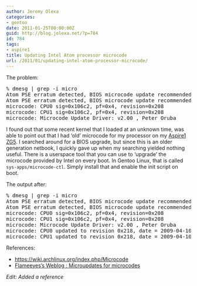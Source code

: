 ```yaml
---
author: Jeremy Olexa
categories:
- gentoo
date: 2011-01-25T00:00:00Z
guid: http://blog.jolexa.net/?p=784
id: 784
tags:
- aspire1
title: Updating Intel Atom processor microcode
url: /2011/01/updating-intel-atom-processor-microcode/
---
```


The problem:

<pre>% dmesg | grep -i micro
Atom PSE erratum detected, BIOS microcode update recommended
Atom PSE erratum detected, BIOS microcode update recommended
microcode: CPU0 sig=0x106c2, pf=0x4, revision=0x208
microcode: CPU1 sig=0x106c2, pf=0x4, revision=0x208
microcode: Microcode Update Driver: v2.00 , Peter Oruba</pre>

I found out that some recent kernel that I loaded at an unknown time, was able to point out that I had &#8216;old&#8217; microcode for my processor on my [Aspire1 ZG5][1]. I searched around for a BIOS upgrade, but since this is an older generation netbook, I quickly gave up when my searching yielded nothing useful. There is a userspace tool that you can use to &#8216;upgrade&#8217; the microcode provided by Intel on every boot. In Gentoo Linux, that is called `sys-apps/microcode-ctl`. Simply install that and enable the init script on boot.

The output after:

<pre>% dmesg | grep -i micro
Atom PSE erratum detected, BIOS microcode update recommended
Atom PSE erratum detected, BIOS microcode update recommended
microcode: CPU0 sig=0x106c2, pf=0x4, revision=0x208
microcode: CPU1 sig=0x106c2, pf=0x4, revision=0x208
microcode: Microcode Update Driver: v2.00 , Peter Oruba
microcode: CPU0 updated to revision 0x218, date = 2009-04-10
microcode: CPU1 updated to revision 0x218, date = 2009-04-10</pre>

References:

  * <https://wiki.archlinux.org/index.php/Microcode>
  * [Flameeyes&#8217;s Weblog : Microupdates for microcodes][2]

*Edit: Added a reference*

 [1]: http://blog.jolexa.net/tag/aspire1/
 [2]: http://blog.flameeyes.eu/2011/01/17/microupdates-for-microcodes